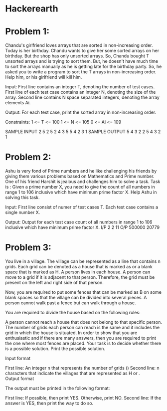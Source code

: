 # Hackerearth
# Problem 1:
Chandu's girlfriend loves arrays that are sorted in non-increasing order. Today is her birthday. Chandu wants to give her some sorted arrays on her birthday. But the shop has only unsorted arrays. So, Chandu bought T unsorted arrays and is trying to sort them. But, he doesn't have much time to sort the arrays manually as he is getting late for the birthday party. So, he asked you to write a program to sort the T arrays in non-increasing order. Help him, or his girlfriend will kill him.

Input:
First line contains an integer T, denoting the number of test cases.
First line of each test case contains an integer N, denoting the size of the array.
Second line contains N space separated integers, denoting the array elements Ai.

Output:
For each test case, print the sorted array in non-increasing order.

Constraints:
1 <= T <= 100
1 <= N <= 105
0 <= Ai <= 109

SAMPLE INPUT 
2
5
2 5 2 4 3
5
5 4 2 3 1
SAMPLE OUTPUT 
5 4 3 2 2
5 4 3 2 1


# Problem 2:
Ashu is very fond of Prime numbers and he like challenging his friends by giving them various problems based on Mathematics and Prime number. One of his friend Harshit is jealous and challenges him to solve a task. Task is :
Given a prime number X, you need to give the count of all numbers in range 1 to 106 inclusive which have minimum prime factor X.
Help Ashu in solving this task.

Input:
First line consist of numer of test cases T.
Each test case contains a single number X.

Output:
Output for each test case count of all numbers in range 1 to 106 inclusive which have minimum prime factor X.
I/P
2
2
11
O/P
500000
20779


# Problem 3:
You live in a village. The village can be represented as a line that contains n grids. Each grid can be denoted as a house that is marked as  or a blank space that is marked as H. A person lives in each house. A person can move to a grid if it is adjacent to that person. Therefore, the grid must be present on the left and right side of that person.

Now, you are required to put some fences that can be marked as B on some blank spaces so that the village can be divided into several pieces. A person cannot walk past a fence but can walk through a house. 

You are required to divide the house based on the following rules:

A person cannot reach a house that does not belong to that specific person.
The number of grids each person can reach is the same and it includes the grid in which the house is situated.
In order to show that you are enthusiastic and if there are many answers, then you are required to print the one where most fences are placed.
Your task is to decide whether there is a possible solution. Print the possible solution.

Input format

First line: An integer n that represents the number of grids ()
Second line: n characters that indicate the villages that are represented as H or .  
Output format

The output must be printed in the following format:

First line: If possible, then print YES. Otherwise, print NO.
Second line: If the answer is YES, then print the way to do so.





